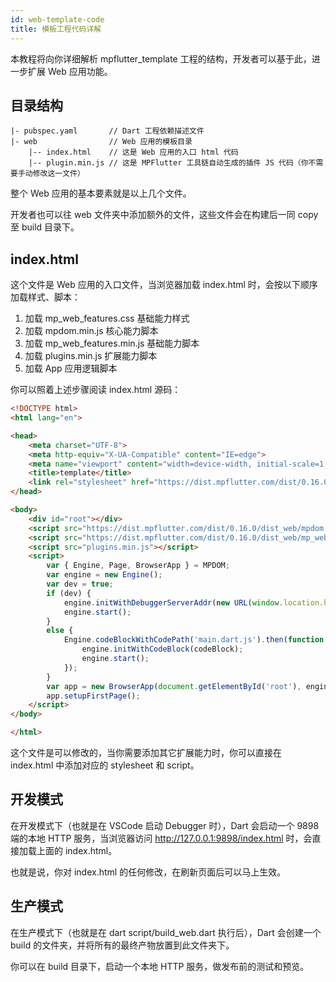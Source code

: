 ```yaml
---
id: web-template-code
title: 模板工程代码详解
---
```


本教程将向你详细解析 mpflutter_template 工程的结构，开发者可以基于此，进一步扩展 Web 应用功能。

## 目录结构

```
|- pubspec.yaml       // Dart 工程依赖描述文件
|- web                // Web 应用的模板目录
    |-- index.html    // 这是 Web 应用的入口 html 代码
    |-- plugin.min.js // 这是 MPFlutter 工具链自动生成的插件 JS 代码（你不需要手动修改这一文件）
```

整个 Web 应用的基本要素就是以上几个文件。

开发者也可以往 web 文件夹中添加额外的文件，这些文件会在构建后一同 copy 至 build 目录下。

## index.html

这个文件是 Web 应用的入口文件，当浏览器加载 index.html 时，会按以下顺序加载样式、脚本：

1. 加载 mp_web_features.css 基础能力样式
2. 加载 mpdom.min.js 核心能力脚本
3. 加载 mp_web_features.min.js 基础能力脚本
4. 加载 plugins.min.js 扩展能力脚本
5. 加载 App 应用逻辑脚本

你可以照着上述步骤阅读 index.html 源码：

```html
<!DOCTYPE html>
<html lang="en">

<head>
    <meta charset="UTF-8">
    <meta http-equiv="X-UA-Compatible" content="IE=edge">
    <meta name="viewport" content="width=device-width, initial-scale=1.0, user-scalable=no, viewport-fit=cover">
    <title>template</title>
    <link rel="stylesheet" href="https://dist.mpflutter.com/dist/0.16.0/dist_web/mp_web_features.css" />
</head>

<body>
    <div id="root"></div>
    <script src="https://dist.mpflutter.com/dist/0.16.0/dist_web/mpdom.min.js"></script>
    <script src="https://dist.mpflutter.com/dist/0.16.0/dist_web/mp_web_features.min.js"></script>
    <script src="plugins.min.js"></script>
    <script>
        var { Engine, Page, BrowserApp } = MPDOM;
        var engine = new Engine();
        var dev = true;
        if (dev) {
            engine.initWithDebuggerServerAddr(new URL(window.location.href).hostname + ':9898');
            engine.start();
        }
        else {
            Engine.codeBlockWithCodePath('main.dart.js').then(function (codeBlock) {
                engine.initWithCodeBlock(codeBlock);
                engine.start();
            });
        }
        var app = new BrowserApp(document.getElementById('root'), engine);
        app.setupFirstPage();
    </script>
</body>

</html>
```

这个文件是可以修改的，当你需要添加其它扩展能力时，你可以直接在 index.html 中添加对应的 stylesheet 和 script。

## 开发模式

在开发模式下（也就是在 VSCode 启动 Debugger 时），Dart 会启动一个 9898 端的本地 HTTP 服务，当浏览器访问 http://127.0.0.1:9898/index.html 时，会直接加载上面的 index.html。

也就是说，你对 index.html 的任何修改，在刷新页面后可以马上生效。

## 生产模式

在生产模式下（也就是在 dart script/build_web.dart 执行后），Dart 会创建一个 build 的文件夹，并将所有的最终产物放置到此文件夹下。

你可以在 build 目录下，启动一个本地 HTTP 服务，做发布前的测试和预览。